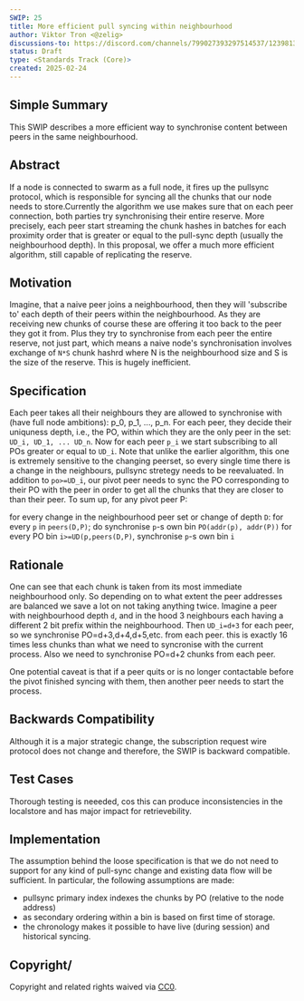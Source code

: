 ```yaml
---
SWIP: 25
title: More efficient pull syncing within neighbourhood
author: Viktor Tron <@zelig>    
discussions-to: https://discord.com/channels/799027393297514537/1239813439136993280
status: Draft
type: <Standards Track (Core)>
created: 2025-02-24
---
```


<!--You can leave these HTML comments in your merged SWIP and delete the visible duplicate text guides, they will not appear and may be helpful to refer to if you edit it again. This is the suggested template for new SWIPs. Note that a SWIP number will be assigned by an editor. When opening a pull request to submit your SWIP, please use an abbreviated title in the filename, `SWIP-draft_title_abbrev.md`. The title should be 44 characters or less.-->

## Simple Summary
<!--"If you can't explain it simply, you don't understand it well enough." Provide a simplified and layman-accessible explanation of the SWIP.-->
This SWIP describes a more efficient way to synchronise content between peers in the same neighbourhood.

## Abstract
<!--A short (~200 word) description of the technical issue being addressed.-->
If a node is connected to swarm as a full node, it fires up the pullsync protocol, which is responsible for syncing all the chunks that our node needs to store.Currently the algorithm we use makes sure that on each peer connection, both parties try synchronising their entire reserve. More precisely, each peer start streaming the chunk hashes in batches for each proximity order that is greater or equal to the pull-sync depth (usually the neighbourhood depth). In this proposal, we offer a much more efficient algorithm, still capable of replicating the reserve.

## Motivation
<!--The motivation is critical for SWIPs that want to change the Swarm protocol. It should clearly explain why the existing protocol specification is inadequate to address the problem that the SWIP solves. SWIP submissions without sufficient motivation may be rejected outright.-->
Imagine, that a naive peer joins a neighbourhood, then they will 'subscribe to' each 
depth of their peers within the neighbourhood. As they are receiving new chunks of course these are offering it too back to the peer they got it from. Plus they try to synchronise from each peer the entire reserve, not just part, which means a naive node's synchronisation involves exchange of `N*S` chunk hashrd where N is the neighbourhood size and S is the size of the reserve. This is hugely inefficient. 

## Specification
<!--The technical specification should describe the syntax and semantics of any new feature. The specification should be detailed enough to allow competing, interoperable implementations for the current Swarm platform and future client implementations.-->
Each peer takes all their neighbours they are allowed to synchronise with (have full node ambitions): p_0, p_1, ..., p_n. For each peer, they decide their uniquness depth, i.e., the PO, within which they are the only peer in the set: `UD_i, UD_1, ... UD_n`. Now for each peer `p_i` we start subscribing to all POs greater or equal to `UD_i`. Note that unlike the earlier algorithm, this one is extremely sensitive to the changing peerset, so every single time there is a change in the neighbours, pullsync stretegy needs to be reevaluated. In addition to `po>=UD_i`, our pivot peer needs to sync the PO corresponding to their PO with the peer in order to get all the chunks that they are closer to than their peer. To sum up, for any pivot peer P:

for every change in the neighbourhood peer set or change of depth `D`:
    for every `p` in `peers(D,P)`; do
        synchronise `p`-s own bin `PO(addr(p), addr(P))`
        for every PO bin `i>=UD(p,peers(D,P)`, synchronise  `p`-s own bin `i`



## Rationale
<!--The rationale fleshes out the specification by describing what motivated the design and why particular design decisions were made. It should describe alternate designs that were considered and related work, e.g. how the feature is supported in other languages. The rationale may also provide evidence of consensus within the community, and should discuss important objections or concerns raised during discussion.-->

One can see that each chunk is taken from its most immediate neighbourhood only. So depending on to what extent the peer addresses are balanced we save a lot on not taking anything twice. Imagine a peer with neighbourhood depth `d`, and in the hood 3 neighbours each having a different 2 bit prefix within the neighbourhood. Then `UD_i=d+3` for each peer, so we synchronise PO=d+3,d+4,d+5,etc. from each peer.
this is exactly 16 times less chunks than what we need to syncronise with the current process. Also we need to synchronise PO=d+2 chunks from each peer. 

One potential caveat is that if a peer quits or is no longer contactable before the pivot finished syncing with them, then another peer needs to start the process.

## Backwards Compatibility
<!--All SWIPs that introduce backwards incompatibilities must include a section describing these incompatibilities and their severity. The SWIP must explain how the author proposes to deal with these incompatibilities. SWIP submissions without a sufficient backwards compatibility treatise may be rejected outright.-->
Although it is a major strategic change, the subscription request wire protocol does not change and therefore, the SWIP is backward compatible.

## Test Cases
<!--Test cases for an implementation are mandatory for SWIPs that are affecting changes to data and message formats. Other SWIPs can choose to include links to test cases if applicable.-->
Thorough testing is neeeded, cos this can produce inconsistencies in the localstore and has major impact for retrievebility.

## Implementation
<!--The implementations must be completed before any SWIP is given status "Final", but it need not be completed before the SWIP is accepted. While there is merit to the approach of reaching consensus on the specification and rationale before writing code, the principle of "rough consensus and running code" is still useful when it comes to resolving many discussions of API details.-->
The assumption behind the loose specification is that we do not need to support for any kind of pull-sync change and existing data flow will be sufficient. In particular, the following assumptions are made:
- pullsync primary index indexes the chunks by PO (relative to the node address)
- as secondary ordering within a bin is based on first time of storage.
- the chronology makes it possible to have live (during session) and historical syncing.

## Copyright/
Copyright and related rights waived via [CC0](https://creativecommons.org/publicdomain/zero/1.0/).
